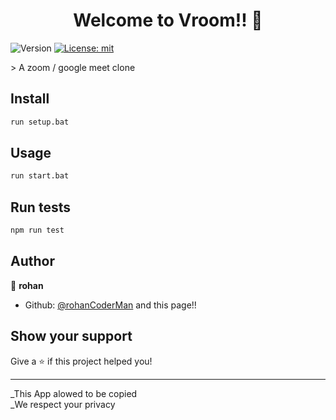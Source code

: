<h1 align="center">Welcome to Vroom!! 👋</h1>
<p>
  <img alt="Version" src="https://img.shields.io/badge/version-0.1.0-blue.svg?cacheSeconds=2592000" />
  <a href="#" target="_blank">
    <img alt="License: mit" src="https://img.shields.io/badge/License-mit-yellow.svg" />
  </a>
</p>
> A zoom / google meet clone


## Install

```sh
run setup.bat
```

## Usage

```sh
run start.bat
```

## Run tests

```sh
npm run test
```

## Author

👤 **rohan**

* Github: [@rohanCoderMan](https://github.com/rohanCoderMan)  and this page!!


## Show your support

Give a ⭐️ if this project helped you!

***
_This App alowed to be copied<br />
_We respect your privacy
